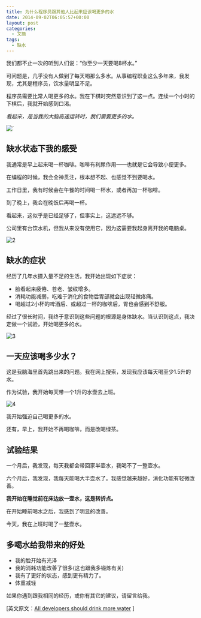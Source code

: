```yaml
---
title: 为什么程序员跟其他人比起来应该喝更多的水
date: 2014-09-02T06:05:57+00:00
layout: post
categories:
  - 文摘
tags:
  - 缺水
---
```

我们都不止一次的听到人们说：“你至少一天要喝8杯水。”

可问题是，几乎没有人做到了每天喝那么多水。从事编程职业这么多年来，我发现，尤其是程序员，饮水量明显不足。

程序员需要比常人喝更多的水。我在下棋时突然意识到了这一点。连续一个小时的下棋后，我就开始感到口渴。

_看起来，是当我的大脑高速运转时，我们需要更多的水。_

![`](https://res.cloudinary.com/the-backyard-of-stanley/image/upload/v1449214656/1449229707_jpgnjb.jpg)
<!--more-->

## 缺水状态下我的感受

我通常是早上起来喝一杯咖啡。咖啡有利尿作用——也就是它会导致小便更多。

在编程的时候，我会全神贯注，根本想不起、也感觉不到要喝水。

工作日里，我有时候会在午餐的时间喝一杯水，或者再加一杯咖啡。

到了晚上，我会在晚饭后再喝一杯。

看起来，这似乎是已经足够了，但事实上，这远远不够。

公司里有台饮水机，但我从来没有使用它，因为这需要我起身离开我的电脑桌。

![2](https://res.cloudinary.com/the-backyard-of-stanley/image/upload/v1449214656/14492297071_qnaubk.jpg)

## 缺水的症状

经历了几年水摄入量不足的生活，我开始出现如下症状：

* 脸看起来疲倦、苍老、皱纹增多。
* 消耗功能减弱，吃难于消化的食物后胃部就会出现轻微疼痛。
* 喝超过2小杯的啤酒后、或超过一杯的咖啡后，胃也会感到不舒服。

经过了很长时间，我终于意识到这些问题的根源是身体缺水。当认识到这点，我决定做一个试验，开始喝更多的水。

![3](https://res.cloudinary.com/the-backyard-of-stanley/image/upload/v1449214657/14492297072_cjlf6n.jpg)

## 一天应该喝多少水？

这是我脑海里首先跳出来的问题。我在网上搜索，发现我应该每天喝至少1.5升的水。

作为试验，我开始每天带一个1升的水壶去上班。

![4](https://res.cloudinary.com/the-backyard-of-stanley/image/upload/v1449214655/1449229708_mnuekh.jpg)

我开始强迫自己喝更多的水。

还有，早上，我开始不再喝咖啡，而是改喝绿茶。

## 试验结果

一个月后，我发现，每天我都会带回家半壶水，我喝不了一整壶水。

六个月后，我发现，我每天能喝大半壶水了。我感觉越来越好，消化功能有轻微改善。

**我开始在睡觉前在床边放一壶水，这是转折点。**

在开始睡前喝水之后，我感到了明显的改善。

今天，我在上班时喝了一整壶水。

## 多喝水给我带来的好处

* 我的脸开始有光泽
* 我的消耗功能改善了很多(这也跟我多锻炼有关)
* 我有了更好的状态，感到更有精力了。
* 体重减轻

如果你遇到跟我相同的经历，或你有其它的建议，请留言给我。

[英文原文：[All developers should drink more water](http://blog.developers.ba/how-much-water-should-i-drink-a-day/) ]

